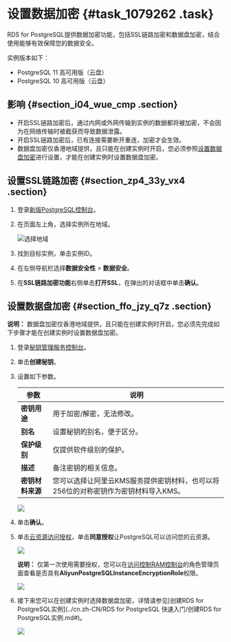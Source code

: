 # 设置数据加密 {#task_1079262 .task}

RDS for PostgreSQL提供数据加密功能，包括SSL链路加密和数据盘加密，结合使用能够有效保障您的数据安全。

实例版本如下：

-   PostgreSQL 11 高可用版（云盘）
-   PostgreSQL 10 高可用版（云盘）

## 影响 {#section_i04_wue_cmp .section}

-   开启SSL链路加密后，通过内网或外网传输到实例的数据都将被加密，不会因为在网络传输时被截获而导致数据泄露。
-   开启SSL链路加密后，已有连接需要断开重连，加密才会生效。
-   数据盘加密仅香港地域提供，且只能在创建实例时开启，您必须参照[设置数据盘加密](#section_ffo_jzy_q7z)进行设置，才能在创建实例时设置数据盘加密。

## 设置SSL链路加密 {#section_zp4_33y_vx4 .section}

1.  登录[新版PostgreSQL控制台](https://postgresql.console.aliyun.com/)。
2.  在页面左上角，选择实例所在地域。 

    ![选择地域](http://static-aliyun-doc.oss-cn-hangzhou.aliyuncs.com/assets/img/7814/156586030536543_zh-CN.png)

3.  找到目标实例，单击实例ID。
4.  在左侧导航栏选择**数据安全性** \> **数据安全**。
5.  在**SSL链路加密功能**右侧单击**打开SSL**，在弹出的对话框中单击**确认**。

## 设置数据盘加密 {#section_ffo_jzy_q7z .section}

**说明：** 数据盘加密仅香港地域提供，且只能在创建实例时开启，您必须先完成如下步骤才能在创建实例时设置数据盘加密。

1.  登录[秘钥管理服务控制台](https://kms.console.aliyun.com/cn-hongkong/key/list)。
2.  单击**创建秘钥**。
3.  设置如下参数。 

    |参数|说明|
    |--|--|
    |**密钥用途**|用于加密/解密，无法修改。|
    |**别名**|设置秘钥的别名，便于区分。|
    |**保护级别**|仅提供软件级别的保护。|
    |**描述**|备注密钥的相关信息。|
    |**密钥材料来源**|您可以选择让阿里云KMS服务提供密钥材料，也可以将256位的对称密钥作为密钥材料导入KMS。|

    ![](http://static-aliyun-doc.oss-cn-hangzhou.aliyuncs.com/assets/img/868734/156586030555744_zh-CN.png)

4.  单击**确认**。
5.  单击[云资源访问授权](https://ram.console.aliyun.com/#/role/authorize?request=%7B%22Requests%22%3A%20%7B%22request1%22%3A%20%7B%22RoleName%22%3A%20%22AliyunPostgreSQLInstanceEncryptionRole%22%2C%20%22TemplateId%22%3A%20%22PostgreSQLInstanceEncryptionRole%22%7D%7D%2C%20%22ReturnUrl%22%3A%20%22https%3A//postgresql.console.aliyun.com%22%2C%20%22Service%22%3A%20%22PostgreSQL%22%7D)，单击**同意授权**让PostgreSQL可以访问您的云资源。 

    ![](http://static-aliyun-doc.oss-cn-hangzhou.aliyuncs.com/assets/img/868734/156586030655746_zh-CN.png)

    **说明：** 仅第一次使用需要授权，您可以在[访问控制RAM控制台](https://ram.console.aliyun.com/roles)的角色管理页面查看是否具有**AliyunPostgreSQLInstanceEncryptionRole**权限。

    ![](http://static-aliyun-doc.oss-cn-hangzhou.aliyuncs.com/assets/img/868734/156586030655749_zh-CN.png)

6.  接下来您可以在创建实例时选择数据盘加密，详情请参见[创建RDS for PostgreSQL实例](../cn.zh-CN/RDS for PostgreSQL 快速入门/创建RDS for PostgreSQL实例.md#)。 

    ![](http://static-aliyun-doc.oss-cn-hangzhou.aliyuncs.com/assets/img/868734/156586030655750_zh-CN.png)


